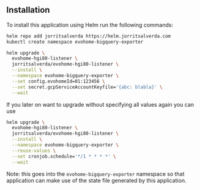 
## Installation

To install this application using Helm run the following commands: 

```bash
helm repo add jorritsalverda https://helm.jorritsalverda.com
kubectl create namespace evohome-bigquery-exporter 

helm upgrade \
  evohome-hgi80-listener \
  jorritsalverda/evohome-hgi80-listener \
  --install \
  --namespace evohome-bigquery-exporter \
  --set config.evohomeId=01:123456 \
  --set secret.gcpServiceAccountKeyfile='{abc: blabla}' \
  --wait
```

If you later on want to upgrade without specifying all values again you can use

```bash
helm upgrade \
  evohome-hgi80-listener \
  jorritsalverda/evohome-hgi80-listener \
  --install \
  --namespace evohome-bigquery-exporter \
  --reuse-values \
  --set cronjob.schedule='*/1 * * * *' \
  --wait
```

Note: this goes into the `evohome-bigquery-exporter` namespace so that application can make use of the state file generated by this application.